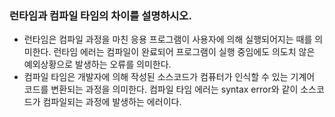 ### 런타임과 컴파일 타임의 차이를 설명하시오.

- 런타임은 컴파일 과정을 마친 응용 프로그램이 사용자에 의해 실행되어지는 때를 의미한다. 런타임 에러는 컴파일이 완료되어 프로그램이 실행 중임에도 의도치 않은 예외상황으로 발생하는 오류를 의미한다.
- 컴파일 타임은 개발자에 의해 작성된 소스코드가 컴퓨터가 인식할 수 있는 기계어 코드를 변환되는 과정을 의미한다. 컴파일 타임 에러는 syntax error와 같이 소스코드가 컴파일되는 과정에 발생하는 에러이다.
